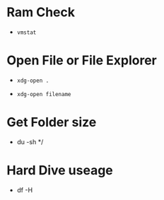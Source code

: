 # Ram Check

* ```vmstat```


# Open File or File Explorer

* ```xdg-open .```

* ```xdg-open filename```

# Get Folder size

* du -sh */

# Hard Dive useage

* df -H  
